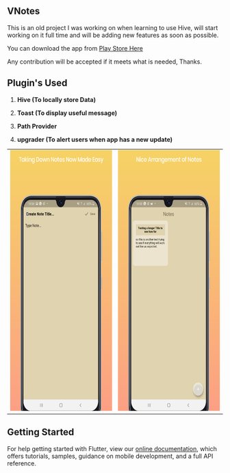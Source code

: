## VNotes

<p>This is an old project I was working on when learning to use Hive, will start working on it full time and will be adding new features as soon as possible.</p>

<p> You can download the app from <a href='https://play.google.com/store/apps/details?id=com.viewus.v_notes'>Play Store Here</a></p>

<p> Any contribution will be accepted if it meets what is needed, Thanks. </p>

## Plugin's Used
1. <p><b> Hive (To locally store Data) </b></p> 
2. <p><b> Toast (To display useful message) </b></p>
3. <p><b> Path Provider </b></p>
4. <p><b> upgrader (To alert users when app has a new update) </b></p>

<center>
<table>
  <tbody>
    <tr>
      <td><img src='https://github.com/quiet-programmer/hive_note_app/blob/master/ss/145535058_221013679682765_5476232847126577393_n.png' width='300' height='610'></td>
      <td><img src='https://github.com/quiet-programmer/hive_note_app/blob/master/ss/145944556_3545455032189582_7968282205009447548_n.png' width='300' height='610'></td>
     </tr>
  </tbody>
</table>
</center>

## Getting Started
For help getting started with Flutter, view our
[online documentation](https://flutter.dev/docs), which offers tutorials,
samples, guidance on mobile development, and a full API reference.
